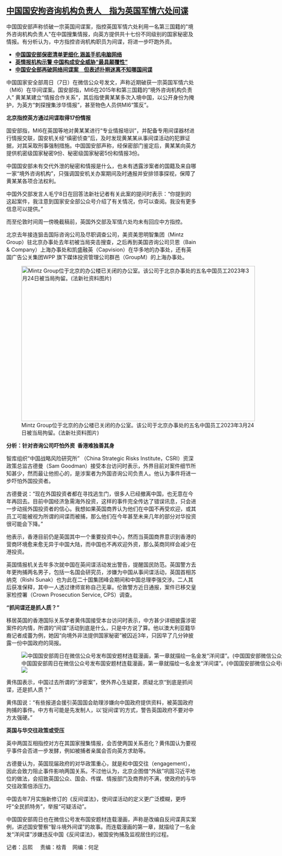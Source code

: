 <!--1704741300000-->
[中国国安拘咨询机构负责人　指为英国军情六处间谍](https://www.rfa.org/mandarin/yataibaodao/junshiwaijiao/al-01082024140234.html)
------

<p>中国国安部声称侦破一宗英国间谍案，指控英国军情六处利用一名第三国籍的"境外咨询机构负责人"在中国搜集情报，向英方提供共十七份不同级别的国家秘密及情报。有分析认为，中方指控咨询机构职员为间谍，将进一步吓跑外资。</p><ul><li><strong><a class="state-published" href="https://www.rfa.org/mandarin/yataibaodao/meiti/gt2-12282023094903.html">中国国安部保密清单更细化 涵盖手机电脑网络</a></strong></li><li><strong><a class="state-published" href="https://www.rfa.org/mandarin/Xinwen/5-11162022140207.html">英情报机构示警 中国构成安全威胁“最具颠覆性”</a></strong></li><li><strong><a href="https://www.rfa.org/mandarin/yataibaodao/renquanfazhi/gt2-11282023072618.html">中国安全部再破网络间谍案　但表述扑朔迷离不知哪国间谍</a></strong></li></ul><p>中国国家安全部周日（7日）在微信公众号发文，声称近期破获一宗英国军情六处（MI6）在华间谍案。国安部指，MI6在2015年和第三国籍的“境外咨询机构负责人” 黄某某建立“情报合作关系”，其后指使黄某某多次入境中国，以公开身份为掩护，为英方“刺探搜集涉华情报”，甚至物色人员供MI6“策反”。</p><p><strong>北京指控英方通过间谍取得</strong><strong>17</strong><strong>份情报</strong></p><p>国安部指，MI6在英国等地对黄某某进行“专业情报培训”，并配备专用间谍器材进行情报交联，国安机关经“缜密侦查”后，及时发现黄某某从事间谍活动的犯罪证据，对其采取刑事强制措施。中国国安部声称，经保密部门鉴定后，黄某某向英方提供机密级国家秘密9份、秘密级国家秘密5份和情报3份。</p><p>中国国安部未有交代外泄的秘密和情报是什么，也未有透露涉案者的国籍及来自哪一家“境外咨询机构”，只强调国安机关办案期间及时通报并安排领事探视，保障了黄某某各项合法权利。</p><p>中国外交部发言人毛宁8日在回答法新社记者有关此案的提问时表示：“你提到的这起案件，我注意到国家安全部公众号介绍了有关情况，你可以查阅。我没有更多信息可以提供。”</p><p>而至伦敦时间周一傍晚截稿前，英国外交部及军情六处均未有回应中方指控。</p><p>北京去年接连狙击国际咨询公司及尽职调查公司，美资美思明智集团（Mintz Group）驻北京办事处去年初被当局突击搜查，之后再到美国咨询公司贝恩（Bain &amp; Company）上海办事处和凯盛融英（Capvision）在华多地的办事处，还有英国广告公关集团WPP 旗下媒体投资管理公司群邑（GroupM）的上海办事处。</p><p><figure class="image-richtext image-inline captioned" style="width:620px;"><img alt="Mintz Group位于北京的办公楼已关闭的办公室。该公司于北京办事处的五名中国员工2023年3月24日被当局拘留。(法新社资料图片)" height="412" src="https://www.rfa.org/mandarin/yataibaodao/junshiwaijiao/al-01082024140234.html/d0d3f48a-809e-456a-b225-2611e7e7dc60.jpeg/@@images/ec0f3ec7-b1f2-4061-8820-995ae6ffb4cd.jpeg" title="d0d3f48a-809e-456a-b225-2611e7e7dc60.jpeg" width="620"/><figcaption class="image-caption">Mintz Group位于北京的办公楼已关闭的办公室。该公司于北京办事处的五名中国员工2023年3月24日被当局拘留。(法新社资料图片)</figcaption><small></small></figure></p><p><strong>分析：针对咨询公司吓怕外资</strong><strong>  </strong><strong>香港难独善其身</strong></p><p>智库组织“中国战略风险研究所” （China Strategic Risks Institute，CSRI）资深政策总监古德曼（Sam Goodman）接受本台访问时表示，外界目前对案件细节所知甚少，然而最让他担心的，是涉案者为外国咨询公司负责人。他认为事件将进一步吓怕外国投资者。</p><p>古德曼说：“现在外国投资者都在寻找逃生门，很多人已经撤离中国，也无意在今年再回去。目前中国经济急需海外投资，这样的事件完全传达了错误讯息，只会进一步动摇外国投资者的信心。我想如果英国商界认为他们在中国不再受欢迎，或其员工可能被视为所谓的间谍而被捕，那么他们在今年甚至未来几年的部分对华投资很可能会下降。”</p><p>他表示，香港目前仍是英国其中一个重要投资中心，然而当英国商界意识到香港的营商环境愈来愈无异于中国大陆，而中国也不再欢迎外资，那么英商同样会减少在港投资。</p><p>英国情报机关去年多次就中国在英间谍活动发出警告，提醒国民防范。英国警方去年更拘捕两名男子，包括一名国会研究员，涉嫌为中国从事间谍活动，英国首相苏纳克（Rishi Sunak）也为此在二十国集团峰会期间和中国总理李强交涉。二人其后获准保释，其中一人透过律师宣称自己无辜。伦敦警方近日通报，案件已移交皇家检控署（Crown Prosecution Service, CPS）调查。</p><p><strong>“</strong><strong>抓间谍还是抓人质？</strong><strong>”</strong></p><p>移居英国的香港国际关系学者黄伟国接受本台访问时表示，中方甚少详细披露涉密案件的内情，所谓的“间谍”活动到底是什么，只是中方说了算。他以澳大利亚籍华裔记者成蕾为例，她因“向境外非法提供国家秘密”被囚近3年，只因早了几分钟披露一份中国政府的简报。</p><p><figure class="image-richtext image-inline captioned" style="width:1078px;"><img alt="中国国安部周日在微信公众号发布国安题材连载漫画，第一章就描绘一名金发“洋间谍”。(中国国安部微信公众号截图)" height="" src="https://www.rfa.org/mandarin/yataibaodao/junshiwaijiao/al-01082024140234.html/3.png/@@images/857af038-0bff-4346-88af-1b3590f3f918.png" title="3.png" width=""/><figcaption class="image-caption">中国国安部周日在微信公众号发布国安题材连载漫画，第一章就描绘一名金发“洋间谍”。(中国国安部微信公众号截图)</figcaption><small></small><div id="zoomattribute"><a data-caption="中国国安部周日在微信公众号发布国安题材连载漫画，第一章就描绘一名金发“洋间谍”。(中国国安部微信公众号截图)" data-fancybox="" href="https://www.rfa.org/mandarin/yataibaodao/junshiwaijiao/al-01082024140234.html/3.png" id="single_image" title="中国国安部周日在微信公众号发布国安题材连载漫画，第一章就描绘一名金发“洋间谍”。(中国国安部微信公众号截图)"><img src="/++plone++rfa-resources/img/icon-zoom.png"/></a></div></figure></p><p>黄伟国表示，中国过去所谓的“涉密案”，使外界心生疑窦，质疑北京“到底是抓间谍，还是抓人质？”</p><p>黄伟国说：“有些报道会援引英国国会助理涉嫌向中国政府提供资料，被英国政府拘捕的事件。中方有可能是先发制人，以‘捉间谍’的方式，警告英国政府不要对中方太强硬。”</p><p><strong>英国与华交往政策或受压</strong></p><p>英中两国互相指控对方在其国家搜集情报，会否使两国关系恶化？黄伟国认为要视乎事件会否进一步发酵，例如被捕者亲属会否向英方求助等。</p><p>古德曼认为，英国现届政府的对华政策重心，就是和中国交往（engagement），因此会致力阻止事件影响两国关系。不过他认为，北京企图借“外敌”巩固习近平地位的做法，会招致英国公众、国会、传媒、情报部门及商界的不满，使政府的与华交往政策倍添压力。</p><p>中国去年7月实施新修订的《反间谍法》，使间谍活动的定义更广泛模糊，更呼吁“全民抓特务”，举报“可疑活动”。</p><p>中国国安部周日也在微信公号发布国安题材连载漫画，声称是改编自反间谍真实案例，讲述国安警察“智斗境外间谍”的故事。而连载漫画的第一章，就描绘了一名金发“洋间谍”涉嫌违反中国《反间谍法》，被国安拘捕及监视居住的过程。</p><p>记者：吕熙     责编：梒青    网编：何足</p>
